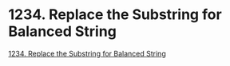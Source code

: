 # 1234. Replace the Substring for Balanced String

[1234. Replace the Substring for Balanced String](https://leetcode.com/problems/replace-the-substring-for-balanced-string/)

